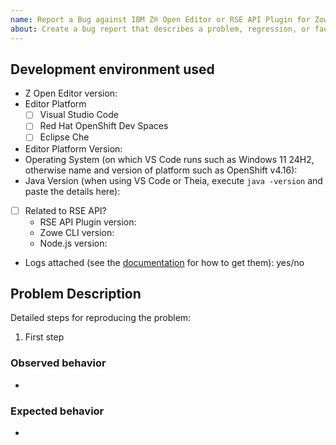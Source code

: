 ```yaml
---
name: Report a Bug against IBM Z® Open Editor or RSE API Plugin for Zowe CLI
about: Create a bug report that describes a problem, regression, or faulty behavior
---
```


<!-- Search for existing issues and avoid duplication.

If you are an IBM Developer for z/OS on VS Code customer we recommend that you file a ticket with IBM technical support at <https://www.ibm.com/mysupport/>.
These tickets will get prioritized over issues filed here.
You can also file your issue in both place if you want the community help discussing a solution.

Before filing a bug check here if this is already a documented or known issue:

- Check the documentation's Known Issues and Troubleshooting pages: <https://ibm.github.io/zopeneditor-about/Docs/knownissues.html>
- Check the Open and Closed issues list in this GitHub repository: <https://github.com/IBM/zopeneditor-about/issues>
- If this is a problem with Zowe Explorer then check and file a bug here, please: <https://github.com/zowe/vscode-extension-for-zowe/issues>

 -->

<!-- Describe your environment and the observed bug. -->

## Development environment used

- Z Open Editor version:
- Editor Platform
  - [ ] Visual Studio Code
  - [ ] Red Hat OpenShift Dev Spaces
  - [ ] Eclipse Che
- Editor Platform Version:
- Operating System (on which VS Code runs such as Windows 11 24H2, otherwise name and version of platform such as OpenShift v4.16):
- Java Version (when using VS Code or Theia, execute `java -version` and paste the details here):
- [ ] Related to RSE API?
  - RSE API Plugin version:
  - Zowe CLI version:
  - Node.js version:
- Logs attached (see the [documentation](https://ibm.github.io/zopeneditor-about/Docs/locating_local_client_logs.html) for how to get them): yes/no

## Problem Description

Detailed steps for reproducing the problem:

1. First step

### Observed behavior

-

### Expected behavior

-
